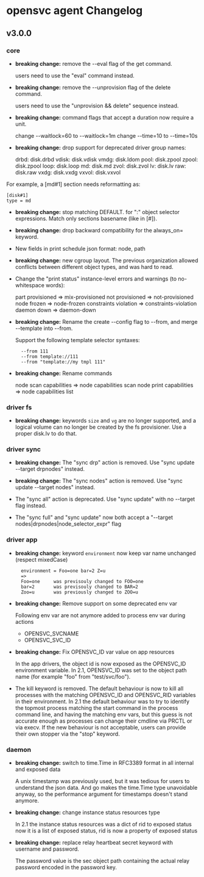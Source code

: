 # opensvc agent Changelog

## v3.0.0

### core

* **breaking change:** remove the --eval flag of the get command.

	users need to use the "eval" command instead.

* **breaking change:** remove the --unprovision flag of the delete command.

	users need to use the "unprovision && delete" sequence instead.

* **breaking change:** command flags that accept a duration now require a unit.

	change --waitlock=60 to --waitlock=1m
	change --time=10 to --time=10s

* **breaking change:** drop support for deprecated driver group names:

	drbd: disk.drbd
	vdisk: disk.vdisk
	vmdg: disk.ldom
	pool: disk.zpool
	zpool: disk.zpool
	loop: disk.loop
	md: disk.md
	zvol: disk.zvol
	lv: disk.lv
	raw: disk.raw
	vxdg: disk.vxdg
	vxvol: disk.vxvol

For example, a [md#1] section needs reformatting as:

	[disk#1]
	type = md

* **breaking change:** stop matching DEFAULT.<string> for "<string>:" object selector expressions. Match only sections basename (like in [<basename>#<index>]).

* **breaking change:** drop backward compatibility for the always_on=<nodes> keyword.

* New fields in print schedule json format: node, path

* **breaking change:** new cgroup layout. The previous organization allowed conflicts between different object types, and was hard to read.

* Change the "print status" instance-level errors and warnings (to no-whitespace words):

	part provisioned => mix-provisioned
	not provisioned => not-provisioned
	node frozen => node-frozen
	constraints violation => constraints-violation
	daemon down => daemon-down

* **breaking change:** Rename the create --config flag to --from, and merge --template into --from.

	Support the following template selector syntaxes:

		--from 111
		--from template://111
		--from "template://my tmpl 111"

*  **breaking change:** Rename commands

	node scan capabilities => node capabilities scan
	node print capabilities => node capabilities list


### driver fs

* **breaking change:** keywords `size` and `vg` are no longer supported, and a logical volume can no longer be created by the fs provisioner. Use a proper disk.lv to do that.

### driver sync

* **breaking change:** The "sync drp" action is removed. Use "sync update --target drpnodes" instead.

* **breaking change:** The "sync nodes" action is removed. Use "sync update --target nodes" instead.

* The "sync all" action is deprecated. Use "sync update" with no --target flag instead.

* The "sync full" and "sync update" now both accept a "--target nodes|drpnodes|node_selector_expr" flag

### driver app

* **breaking change:** keyword `environment` now keep var name unchanged (respect mixedCase)
  
        environment = Foo=one bar=2 Z=u
        =>
        Foo=one     was previsouly changed to FOO=one
        bar=2       was previsouly changed to BAR=2
        Zoo=u       was previously changed to ZOO=u

* **breaking change:** Remove support on some deprecated env var

  Following env var are not anymore added to process env var during actions
  * OPENSVC_SVCNAME
  * OPENSVC_SVC_ID

* **breaking change:** Fix OPENSVC_ID var value on app resources

  In the app drivers, the object id is now exposed as the OPENSVC_ID environment variable.
  In 2.1, OPENSVC_ID was set to the object path name (for example "foo" from "test/svc/foo").
  
* The kill keyword is removed. The default behaviour is now to kill all processes with the matching OPENSVC_ID and OPENSVC_RID variables in their environment.
  In 2.1 the default behaviour was to try to identify the topmost process matching the start command in the process command line, and having the matching env vars, but this guess is not accurate enough as processes can change their cmdline via PRCTL or via execv.
  If the new behaviour is not acceptable, users can provide their own stopper via the "stop" keyword.


### daemon

* **breaking change:** switch to time.Time in RFC3389 format in all internal and exposed data

	A unix timestamp was previously used, but it was tedious for users to understand the json data. And go makes the time.Time type unavoidable anyway, so the performance argument for timestamps doesn't stand anymore.

* **breaking change:** change instance status resources type

	In 2.1 the instance status resources was a dict of rid to exposed status
  	now it is a list of exposed status, rid is now a property of exposed status

* **breaking change:** replace relay heartbeat secret keyword with username and password.

	The password value is the sec object path containing the actual relay password encoded in the password key.

